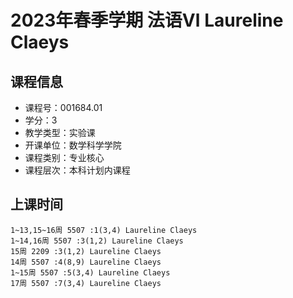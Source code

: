 # 2023年春季学期 法语Ⅵ Laureline Claeys






## 课程信息

- 课程号：001684.01
- 学分：3
- 教学类型：实验课
- 开课单位：数学科学学院
- 课程类别：专业核心
- 课程层次：本科计划内课程

## 上课时间

```
1~13,15~16周 5507 :1(3,4) Laureline Claeys
1~14,16周 5507 :3(1,2) Laureline Claeys
15周 2209 :3(1,2) Laureline Claeys
14周 5507 :4(8,9) Laureline Claeys
1~15周 5507 :5(3,4) Laureline Claeys
17周 5507 :7(3,4) Laureline Claeys
```

